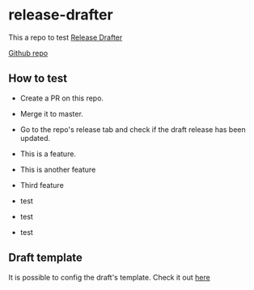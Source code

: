 # release-drafter

This a repo to test [Release Drafter](https://github.com/marketplace/actions/release-drafter)

[Github repo](https://github.com/release-drafter/release-drafter)

## How to test

- Create a PR on this repo.

- Merge it to master.

- Go to the repo's release tab and check if the draft release has been updated.

- This is a feature.

- This is another feature

- Third feature
- test
- test
- test


## Draft template

It is possible to config the draft's template. Check it out [here](https://github.com/marketplace/actions/release-drafter#configuration)
